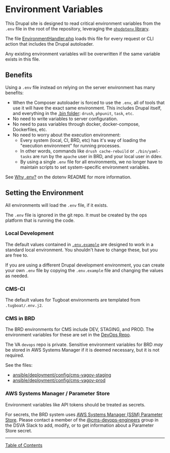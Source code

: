 # Environment Variables

This Drupal site is designed to read critical environment variables from the `.env` file in the root of the repository,
leveraging the [`phpdotenv` library](https://github.com/vlucas/phpdotenv).

The file [EnvironmentHandler.php](../scripts/composer/EnvironmentHandler.php) loads this file for every request or CLI
action that includes the Drupal autoloader.

Any existing environment variables will be overwritten if the same variable exists in this file.

## Benefits

Using a `.env` file instead on relying on the server environment has many benefits:

 - When the Composer autoloader is forced to use the `.env`, all of tools that use it will have the exact
   same environment. This includes Drupal itself, and everything in the [.bin folder](../bin): `drush`, `phpunit`, `task`, `etc`.
 - No need to write variables to server configuration.
 - No need to pass variables through docker, docker-compose, Dockerfiles, etc.
 - No need to worry about the execution environment:
   - Every system (local, CI, BRD, etc) has it's way of loading the "execution environment" for running processes.
   - In other words, commands like `drush cache-rebuild` or `./bin/yaml-tasks` are run by the `apache` user in BRD,
     and your local user in ddev.
   - By using a single `.env` file for all environments, we no longer have to maintain scripts to set system-specific
     environment variables.

See [Why .env?](https://github.com/vlucas/phpdotenv#why-env) on the dotenv README for more information.

## Setting the Environment

All environments will load the `.env` file, if it exists.

The `.env` file is ignored in the git repo. It must be created by the ops platform that is running the code.

### Local Development

The default values contained in [`.env.example`](../.env.example) are designed to work in a standard local environment. You
shouldn't have to change these, but you are free to.

If you are using a different Drupal development environment, you can create your own `.env` file by copying the `.env.example` file and changing the values as needed.

### CMS-CI

The default values for Tugboat environments are templated from `.tugboat/.env.j2`.

### CMS in BRD

The BRD environments for CMS include DEV, STAGING, and PROD. The environment variables for these are set in the [DevOps Repo](https://github.com/department-of-veterans-affairs/devops/tree/master/ansible/deployment/config).

The VA `devops` repo is private. Sensitive environment variables for BRD *may* be stored in AWS Systems Manager if it is deemed necessary, but it is not required.

See the files:
 - [ansible/deployment/config/cms-vagov-staging](https://github.com/department-of-veterans-affairs/devops/blob/master/ansible/deployment/config/cms-vagov-staging.yml#L125)
 - [ansible/deployment/config/cms-vagov-prod](https://github.com/department-of-veterans-affairs/devops/blob/master/ansible/deployment/config/cms-vagov-prod.yml#L125)

### AWS Systems Manager / Parameter Store

Environment variables like API tokens should be treated as secrets.

For secrets, the BRD system uses [AWS Systems Manager (SSM) Parameter Store](https://vfs.atlassian.net/wiki/spaces/OT/pages/1601503564/Credstash+Parameter+Store+Procedures). Please contact a member of the [@cms-devops-engineers](https://app.slack.com/client/T03FECE8V/CT4GZBM8F/user_groups/S01JXBLLMJL) group in the DSVA Slack to add, modify, or to get information about a Parameter Store secret.

----

[Table of Contents](../README.md)
